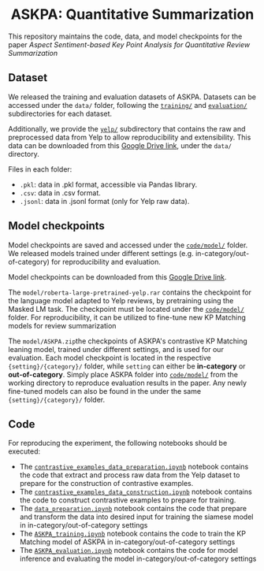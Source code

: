 <div align="center">

# ASKPA: Quantitative Summarization

</div>

This repository maintains the code, data, and model checkpoints for the paper *Aspect Sentiment-based Key Point Analysis for Quantitative Review Summarization*

## Dataset
We released the training and evaluation datasets of ASKPA. Datasets can be accessed under the ```data/``` folder, 
following the [```training/```](/data/training) and [```evaluation/```](/data/evaluation) subdirectories for each dataset.

Additionally, we provide the  [```yelp/```](/data/yelp) subdirectory that contains the raw and preprocessed data from Yelp
to allow reproducibility and extensibility. This data can be downloaded
from this [Google Drive link](https://drive.google.com/drive/folders/1kIEsac0e819rX63PmENPfTctWWww1mIC?usp=sharing), 
under the `data/` directory.

Files in each folder:
* ```.pkl```: data in .pkl format, accessible via Pandas library.
* ```.csv```: data in .csv format.
* ```.jsonl```: data in .jsonl format (only for Yelp raw data).

## Model checkpoints
Model checkpoints are saved and accessed under the [```code/model/```](/code/model) folder. We released models trained under different settings (e.g. in-category/out-of-category)
for reproducibility and evaluation.

Model checkpoints can be downloaded from this [Google Drive link](https://drive.google.com/drive/folders/1kIEsac0e819rX63PmENPfTctWWww1mIC?usp=sharing).

The `model/roberta-large-pretrained-yelp.rar` contains the checkpoint for the language model adapted to Yelp reviews,
by pretraining using the Masked LM task. The checkpoint must be located under the [```code/model/```](/model) folder. 
For reproducibility, it can be utilized to fine-tune new KP Matching models for review summarization

The `model/ASKPA.zip`the checkpoints of ASKPA's contrastive KP Matching leaning model, trained under different settings, 
and is used for our evaluation.
Each model checkpoint is located in the respective ```{setting}/{category}/``` folder, while ```setting``` can either be **in-category** or **out-of-category**.
Simply place ASKPA folder into [```code/model/```](/model) from the working directory to reproduce evaluation results in the paper.
Any newly fine-tuned models can also be found in the under the same ```{setting}/{category}/``` folder.

## Code
For reproducing the experiment, the following notebooks should be executed:
- The [```contrastive_examples_data_preparation.ipynb```](/code/contrastive_examples_data_preparation.ipynb) notebook contains the code that extract and process raw data from the Yelp dataset 
to prepare for the construction of contrastive examples.
- The [```contrastive_examples_data_construction.ipynb```](/code/contrastive_examples_data_construction.ipynb) notebook contains the code to construct contrastive examples to prepare for training.
- The [```data_preparation.ipynb```](/code/data_preparation.ipynb) notebook contains the code that prepare and transform the data into desired input for training the siamese model in in-category/out-of-category settings
- The [```ASKPA_training.ipynb```](/code/ASKPA_training.ipynb) notebook contains the code to train the KP Matching model of ASKPA in in-category/out-of-category settings
- The [```ASKPA_evaluation.ipynb```](/code/ASKPA_evaluation.ipynb) notebook contains the code for model inference and evaluating the model in-category/out-of-category settings